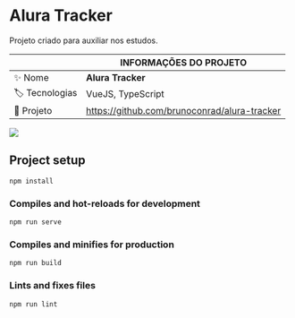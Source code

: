 # Alura Tracker

Projeto criado para auxiliar nos estudos.

|  | INFORMAÇÕES DO PROJETO |
| -------------  | --- |
| :sparkles: Nome      | **Alura Tracker**
| :label: Tecnologias  | VueJS, TypeScript
| :rocket: Projeto         | https://github.com/brunoconrad/alura-tracker

<!-- Inserir imagem com a #vitrinedev ao final do link -->
<div>
<img src="https://user-images.githubusercontent.com/44590705/211942722-4c83c2ba-40c9-443f-895e-a7272cc51f8f.png#vitrinedev" />

</div>

## Project setup
```
npm install
```

### Compiles and hot-reloads for development
```
npm run serve
```

### Compiles and minifies for production
```
npm run build
```

### Lints and fixes files
```
npm run lint
```

